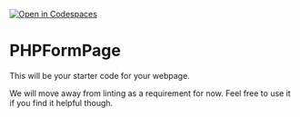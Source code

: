 [![Open in Codespaces](https://classroom.github.com/assets/launch-codespace-7f7980b617ed060a017424585567c406b6ee15c891e84e1186181d67ecf80aa0.svg)](https://classroom.github.com/open-in-codespaces?assignment_repo_id=12228780)
# PHPFormPage

This will be your starter code for your webpage.

We will move away from linting as a requirement for now.  Feel free to use it if you find it helpful though.
